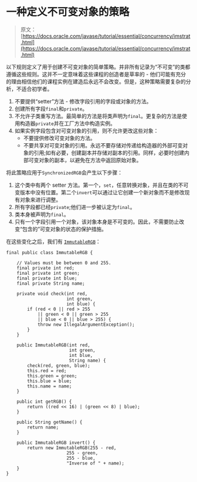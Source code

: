 # 一种定义不可变对象的策略

> 原文： [https://docs.oracle.com/javase/tutorial/essential/concurrency/imstrat.html](https://docs.oracle.com/javase/tutorial/essential/concurrency/imstrat.html)

以下规则定义了用于创建不可变对象的简单策略。并非所有记录为“不可变”的类都遵循这些规则。这并不一定意味着这些课程的创造者是草率的 - 他们可能有充分的理由相信他们的课程实例在建造后永远不会改变。但是，这种策略需要复杂的分析，不适合初学者。

1.  不要提供“setter”方法 - 修改字段引用的字段或对象的方法。
2.  创建所有字段`final`和`private`。
3.  不允许子类重写方法。最简单的方法是将类声明为`final`。更复杂的方法是使用构造器`private`并在工厂方法中构造实例。
4.  如果实例字段包含对可变对象的引用，则不允许更改这些对象：
    *   不要提供修改可变对象的方法。
    *   不要共享对可变对象的引用。永远不要存储对传递给构造器的外部可变对象的引用;如有必要，创建副本并存储对副本的引用。同样，必要时创建内部可变对象的副本，以避免在方法中返回原始对象。

将此策略应用于`SynchronizedRGB`会产生以下步骤：

1.  这个类中有两个 setter 方法。第一个，`set`，任意转换对象，并且在类的不可变版本中没有位置。第二个`invert`可以通过让它创建一个新对象而不是修改现有对象来进行调整。
2.  所有字段都已经`private`;他们进一步被认定为`final`。
3.  类本身被声明为`final`。
4.  只有一个字段引用一个对象，该对象本身是不可变的。因此，不需要防止改变“包含的”可变对象的状态的保护措施。

在这些变化之后，我们有 [``ImmutableRGB``](examples/ImmutableRGB.java)：

```
final public class ImmutableRGB {

    // Values must be between 0 and 255.
    final private int red;
    final private int green;
    final private int blue;
    final private String name;

    private void check(int red,
                       int green,
                       int blue) {
        if (red < 0 || red > 255
            || green < 0 || green > 255
            || blue < 0 || blue > 255) {
            throw new IllegalArgumentException();
        }
    }

    public ImmutableRGB(int red,
                        int green,
                        int blue,
                        String name) {
        check(red, green, blue);
        this.red = red;
        this.green = green;
        this.blue = blue;
        this.name = name;
    }

    public int getRGB() {
        return ((red << 16) | (green << 8) | blue);
    }

    public String getName() {
        return name;
    }

    public ImmutableRGB invert() {
        return new ImmutableRGB(255 - red,
                       255 - green,
                       255 - blue,
                       "Inverse of " + name);
    }
}

```